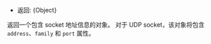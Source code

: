 <!-- YAML
added: v0.1.99
-->

* 返回: {Object}

返回一个包含 socket 地址信息的对象。
对于 UDP socket，该对象将包含 `address`、`family` 和 `port` 属性。

